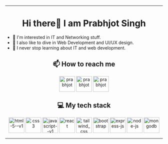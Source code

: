 <hr>

# <div align="center">Hi there👋 I am Prabhjot Singh</div>

- 🔭 I'm interested in IT and Networking stuff.
- 🔭 I also like to dive in Web Development and UI/UX design.
- 🌱 I never stop learning about IT and web development.

## <div align="center">📫 How to reach me</div>
 <p align="center">
<a href="https://prabhjotsingh.me" target="blank"><img width'50' height='50' align="center" src="https://img.icons8.com/fluency/96/domain.png" alt="prabhjot" height="50" width="50" /></a>
<a href="https://twitter.com/devprabhsingh" target="blank"><img align="center" src="https://img.icons8.com/fluency/96/twitter.png" alt="prabhjot" height="50" width="50" /></a>
<a href="https://linkedin.com/in/prabhsingh02" target="blank"><img align="center" src="https://img.icons8.com/fluency/96/linkedin.png" alt="prabhjot" height="50" width="50" /></a>
</p>

## <div align="center">💻 My tech stack</div>
<p align='center'>
<img width="50" height="50" src="https://img.icons8.com/color/96/html-5--v1.png" alt="html-5--v1"/>
<img width="50" height="50" src="https://img.icons8.com/color/96/css3.png" alt="css3"/>
<img width="50" height="50" src="https://img.icons8.com/color/96/javascript--v1.png" alt="javascript--v1"/>
<img width="50" height="50" src="https://img.icons8.com/plasticine/100/react.png" alt="react"/>
<img width="50" height="50" src="https://img.icons8.com/fluency/96/tailwind_css.png" alt="tailwind_css"/>
<img width="50" height="50" src="https://img.icons8.com/color/96/bootstrap.png" alt="bootstrap"/>
<img width="50" height="50" src="https://img.icons8.com/ios/50/express-js.png" alt="express-js"/>
<img width="50" height="50" src="https://img.icons8.com/fluency/96/node-js.png" alt="node-js"/>
<img width="50" height="50" src="https://img.icons8.com/color/96/mongodb.png" alt="mongodb"/>
</p>

<hr>

